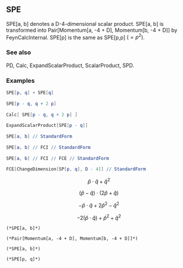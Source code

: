 ##  SPE 

SPE[a, b] denotes a D-4-dimensional scalar product. SPE[a, b] is transformed into Pair[Momentum[a, -4 + D], Momentum[b, -4 + D]] by FeynCalcInternal. SPE[p] is the same as SPE[p,p]  $\left(=p^2\right)$.

###  See also 

PD, Calc, ExpandScalarProduct, ScalarProduct, SPD.

###  Examples 

```mathematica
SPE[p, q] + SPE[q] 
 
SPE[p - q, q + 2 p] 
 
Calc[ SPE[p - q, q + 2 p] ] 
 
ExpandScalarProduct[SPE[p - q]] 
 
SPE[a, b] // StandardForm 
 
SPE[a, b] // FCI // StandardForm 
 
SPE[a, b] // FCI // FCE // StandardForm 
 
FCE[ChangeDimension[SP[p, q], D - 4]] // StandardForm
```

$$\hat{p}\cdot \hat{q}+\hat{q}^2$$

$$(\hat{p}-\hat{q})\cdot (2 \hat{p}+\hat{q})$$

$$-\hat{p}\cdot \hat{q}+2 \hat{p}^2-\hat{q}^2$$

$$-2 \left(\hat{p}\cdot \hat{q}\right)+\hat{p}^2+\hat{q}^2$$

```
(*SPE[a, b]*)

(*Pair[Momentum[a, -4 + D], Momentum[b, -4 + D]]*)

(*SPE[a, b]*)

(*SPE[p, q]*)
```